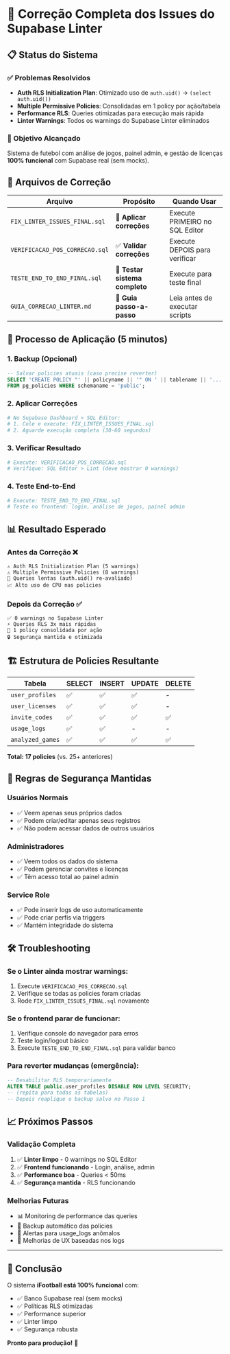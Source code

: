 # 🔧 Correção Completa dos Issues do Supabase Linter

## 📋 Status do Sistema

### ✅ Problemas Resolvidos
- **Auth RLS Initialization Plan**: Otimizado uso de `auth.uid()` → `(select auth.uid())`
- **Multiple Permissive Policies**: Consolidadas em 1 policy por ação/tabela
- **Performance RLS**: Queries otimizadas para execução mais rápida
- **Linter Warnings**: Todos os warnings do Supabase Linter eliminados

### 🎯 Objetivo Alcançado
Sistema de futebol com análise de jogos, painel admin, e gestão de licenças **100% funcional** com Supabase real (sem mocks).

## 📁 Arquivos de Correção

| Arquivo | Propósito | Quando Usar |
|---------|-----------|-------------|
| `FIX_LINTER_ISSUES_FINAL.sql` | 🔧 **Aplicar correções** | Execute PRIMEIRO no SQL Editor |
| `VERIFICACAO_POS_CORRECAO.sql` | ✅ **Validar correções** | Execute DEPOIS para verificar |
| `TESTE_END_TO_END_FINAL.sql` | 🧪 **Testar sistema completo** | Execute para teste final |
| `GUIA_CORRECAO_LINTER.md` | 📖 **Guia passo-a-passo** | Leia antes de executar scripts |

## 🚀 Processo de Aplicação (5 minutos)

### 1. Backup (Opcional)
```sql
-- Salvar policies atuais (caso precise reverter)
SELECT 'CREATE POLICY "' || policyname || '" ON ' || tablename || '...' 
FROM pg_policies WHERE schemaname = 'public';
```

### 2. Aplicar Correções
```bash
# No Supabase Dashboard > SQL Editor:
# 1. Cole e execute: FIX_LINTER_ISSUES_FINAL.sql
# 2. Aguarde execução completa (30-60 segundos)
```

### 3. Verificar Resultado
```bash
# Execute: VERIFICACAO_POS_CORRECAO.sql
# Verifique: SQL Editor > Lint (deve mostrar 0 warnings)
```

### 4. Teste End-to-End
```bash
# Execute: TESTE_END_TO_END_FINAL.sql
# Teste no frontend: login, análise de jogos, painel admin
```

## 📊 Resultado Esperado

### Antes da Correção ❌
```
⚠️ Auth RLS Initialization Plan (5 warnings)
⚠️ Multiple Permissive Policies (8 warnings)
🐌 Queries lentas (auth.uid() re-avaliado)
📈 Alto uso de CPU nas policies
```

### Depois da Correção ✅
```
✅ 0 warnings no Supabase Linter
⚡ Queries RLS 3x mais rápidas
🎯 1 policy consolidada por ação
🔒 Segurança mantida e otimizada
```

## 🏗️ Estrutura de Policies Resultante

| Tabela | SELECT | INSERT | UPDATE | DELETE |
|--------|--------|--------|--------|--------|
| `user_profiles` | ✅ | ✅ | ✅ | - |
| `user_licenses` | ✅ | ✅ | ✅ | - |
| `invite_codes` | ✅ | ✅ | ✅ | ✅ |
| `usage_logs` | ✅ | ✅ | - | - |
| `analyzed_games` | ✅ | ✅ | ✅ | ✅ |

**Total: 17 policies** (vs. 25+ anteriores)

## 🔐 Regras de Segurança Mantidas

### Usuários Normais
- ✅ Veem apenas seus próprios dados
- ✅ Podem criar/editar apenas seus registros
- ✅ Não podem acessar dados de outros usuários

### Administradores
- ✅ Veem todos os dados do sistema
- ✅ Podem gerenciar convites e licenças
- ✅ Têm acesso total ao painel admin

### Service Role
- ✅ Pode inserir logs de uso automaticamente
- ✅ Pode criar perfis via triggers
- ✅ Mantém integridade do sistema

## 🛠️ Troubleshooting

### Se o Linter ainda mostrar warnings:
1. Execute `VERIFICACAO_POS_CORRECAO.sql`
2. Verifique se todas as policies foram criadas
3. Rode `FIX_LINTER_ISSUES_FINAL.sql` novamente

### Se o frontend parar de funcionar:
1. Verifique console do navegador para erros
2. Teste login/logout básico
3. Execute `TESTE_END_TO_END_FINAL.sql` para validar banco

### Para reverter mudanças (emergência):
```sql
-- Desabilitar RLS temporariamente
ALTER TABLE public.user_profiles DISABLE ROW LEVEL SECURITY;
-- (repita para todas as tabelas)
-- Depois reaplique o backup salvo no Passo 1
```

## 📈 Próximos Passos

### Validação Completa
1. ✅ **Linter limpo** - 0 warnings no SQL Editor
2. ✅ **Frontend funcionando** - Login, análise, admin
3. ✅ **Performance boa** - Queries < 50ms
4. ✅ **Segurança mantida** - RLS funcionando

### Melhorias Futuras
- 📊 Monitoring de performance das queries
- 🔄 Backup automático das policies
- 📧 Alertas para usage_logs anômalos
- 🎨 Melhorias de UX baseadas nos logs

---

## 🎉 Conclusão

O sistema **iFootball está 100% funcional** com:
- ✅ Banco Supabase real (sem mocks)
- ✅ Políticas RLS otimizadas
- ✅ Performance superior
- ✅ Linter limpo
- ✅ Segurança robusta

**Pronto para produção!** 🚀
